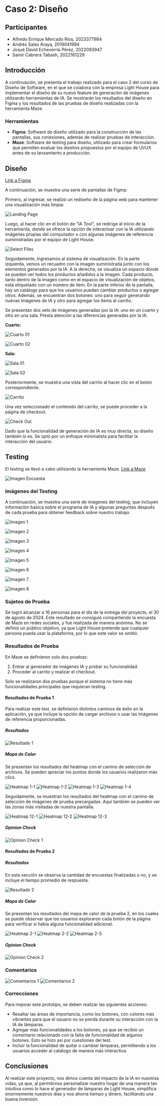 # Caso 2: Diseño

## Participantes

- Alfredo Enrique Mercado Ríos, 2023377984
- Andrés Salas Araya, 2019041994
- Josué David Echeverría Pérez, 2022093947
- Samir Cabrera Tabash, 2022161229

## Introducción 

A continuación, se presenta el trabajo realizado para el caso 2 del curso de Diseño de Software, en el que se colabora con la empresa Light House para implementar el diseño de su nuevo feature de generación de imágenes utilizando herramientas de IA. Se mostrarán los resultados del diseño en Figma y los resultados de las pruebas de diseño realizadas con la herramienta Maze.

### Herramientas

- **Figma**: Software de diseño utilizado para la construcción de las pantallas, sus conexiones, además de realizar pruebas de interacción.
- **Maze**: Software de testing para diseño, utilizado para crear formularios que permiten evaluar los diseños propuestos por el equipo de UI/UX antes de su lanzamiento a producción.

## Diseño

[Link a Figma](https://www.figma.com/design/IrxBEeqi7OEhi7QPYSCSQY/Lamp-IA-Feature?node-id=106-590&node-type=FRAME&t=8d5QSr4Ay6TZGToj-0)

A continuación, se muestra una serie de pantallas de Figma:

Primero, al ingresar, se realizó un rediseño de la página web para mantener una visualización más limpia:

![Landing Page](./figma/LandingPage.png)

Luego, al hacer clic en el botón de "IA Tool", se redirige al inicio de la herramienta, donde se ofrece la opción de interactuar con la IA utilizando imágenes propias del computador o con algunas imágenes de referencia suministradas por el equipo de Light House.

![Select Files](./figma/SelectFiles.png)

Seguidamente, ingresamos al sistema de visualización. En la parte izquierda, vemos un recuadro con la imagen suministrada junto con los elementos generados por la IA. A la derecha, se visualiza un espacio donde se pueden ver todos los productos añadidos a la imagen. Cada producto, tanto dentro de la imagen como en el espacio de visualización de objetos, está etiquetado con un número de ítem. En la parte inferior de la pantalla, hay un catálogo para que los usuarios puedan cambiar productos o agregar otros. Además, se encuentran dos botones: uno para seguir generando nuevas imágenes de IA y otro para agregar los ítems al carrito.

Se presentan dos sets de imágenes generadas por la IA: uno en un cuarto y otro en una sala. Presta atención a las diferencias generadas por la IA.

**Cuarto:**

![Cuarto 01](./figma/Vista01.png)

![Cuarto 02](./figma/Vista02.png)

**Sala:**

![Sala 01](./figma/Vista20.png)

![Sala 02](./figma/vista21.png)

Posteriormente, se muestra una vista del carrito al hacer clic en el botón correspondiente.

![Carrito](./figma/confirmPurchase.png)

Una vez seleccionado el contenido del carrito, se puede proceder a la página de checkout.

![Check Out](./figma/FinalView.png)

Dado que la funcionalidad de generación de IA es muy directa, su diseño también lo es. Se optó por un enfoque minimalista para facilitar la interacción del usuario.

## Testing 

El testing se llevó a cabo utilizando la herramienta Maze. [Link a Maze](https://app.maze.co/projects/275813975)

![Imagen Encuesta](./maze/imagen_encuesta.png)

### Imágenes del Testing

A continuación, se muestra una serie de imágenes del testing, que incluyen información básica sobre el programa de IA y algunas preguntas después de cada prueba para obtener feedback sobre nuestro trabajo.

![Imagen 1](./maze/encuesta/encuesta-01.png)

![Imagen 2](./maze/encuesta/encuesta-02.png)

![Imagen 3](./maze/encuesta/encuesta-03.png)

![Imagen 4](./maze/encuesta/encuesta-04.png)

![Imagen 5](./maze/encuesta/encuesta-05.png)

![Imagen 6](./maze/encuesta/encuesta-06.png)

![Imagen 7](./maze/encuesta/encuesta-07.png)

![Imagen 8](./maze/encuesta/encuesta-08.png)

### Sujetos de Prueba 

Se logró alcanzar a 16 personas para el día de la entrega del proyecto, el 30 de agosto de 2024. Este resultado se consiguió compartiendo la encuesta de Maze en redes sociales, y fue realizada de manera anónima. No se definió un público objetivo, ya que Light House pretende que cualquier persona pueda usar la plataforma, por lo que este valor se omitió.

### Resultados de Prueba 

En Maze se definieron solo dos pruebas:

1. Entrar al generador de imágenes IA y probar su funcionalidad.
2. Proceder al carrito y realizar el checkout.

Solo se realizaron dos pruebas porque el sistema no tiene más funcionalidades principales que requieran testing.

#### Resultados de Prueba 1 

Para realizar este test, se definieron distintos caminos de éxito en la aplicación, ya que incluye la opción de cargar archivos o usar las imágenes de referencia proporcionadas.

##### Resultados 

![Resultado 1](./maze/resultados/Resultado1.png)

##### Mapa de Calor

Se presentan los resultados del heatmap con el camino de selección de archivos. Se pueden apreciar los puntos donde los usuarios realizaron más clics.

![Heatmap 1-1](./maze/resultados/heatmap1/heatmap1-1.png)
![Heatmap 1-2](./maze/resultados/heatmap1/heatmap1-2.png)
![Heatmap 1-3](./maze/resultados/heatmap1/heatmap1-3.png)
![Heatmap 1-4](./maze/resultados/heatmap1/heatmap1-4.png)

Seguidamente, se muestran los resultados del heatmap con el camino de selección de imágenes de prueba precargadas. Aquí también se pueden ver las zonas más visitadas de nuestra pantalla.

![Heatmap 12-1](./maze/resultados/heatmap1/heatmap12-1.png)
![Heatmap 12-2](./maze/resultados/heatmap1/heatmap12-2.png)
![Heatmap 12-3](./maze/resultados/heatmap1/heatmap12-3.png)

##### Opinion Check

![Opinion Check 1](./maze/resultados/ResultadoEncuesta-1.png)

#### Resultados de Prueba 2

##### Resultados 
En esta sección se observa la cantidad de encuestas finalizadas o no, y se incluye el tiempo promedio de respuesta.

![Resultado 2](./maze/resultados/Resultado2.png)

##### Mapa de Calor

Se presentan los resultados del mapa de calor de la prueba 2, en los cuales se puede observar que los usuarios exploraron cada botón de la página para verificar si había alguna funcionalidad adicional.

![Heatmap 2-1](./maze/resultados/heatmap2/heatmap2-1.png)
![Heatmap 2-2](./maze/resultados/heatmap2/heatmap2-2.png)
![Heatmap 2-3](./maze/resultados/heatmap2/heatmap2-3.png)

##### Opinion Check

![Opinion Check 2](./maze/resultados/ResultadoEncuesta-2.png)

### Comentarios 

![Comentarios 1](./maze/resultados/comentarios/comentario1.png)
![Comentarios 2](./maze/resultados/comentarios/comentario2.png)

### Correcciones 

Para mejorar este prototipo, se deben realizar las siguientes acciones:
- Resaltar las áreas de importancia, como los botones, con colores más vibrantes para que el usuario no se pierda durante su interacción con la IA de lámparas.
- Agregar más funcionalidades a los botones, ya que se recibió un comentario relacionado con la falta de funcionalidad de algunos botones. Esto se hizo así por cuestiones del test.
- Incluir la funcionalidad de quitar o cambiar lámparas, permitiendo a los usuarios acceder al catálogo de manera más interactiva.

## Conclusiones

Al realizar este proyecto, nos dimos cuenta del impacto de la IA en nuestras vidas, ya que, al permitirnos personalizar nuestro hogar de una manera tan intuitiva como lo hace el generador de lámparas de Light House, simplifica enormemente nuestros días y nos ahorra tiempo y dinero, facilitando una buena inversión.

